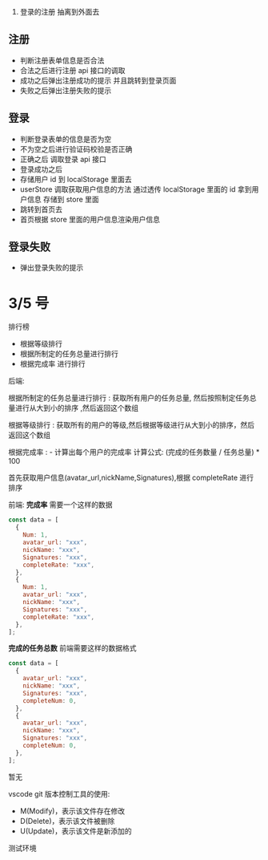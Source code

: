 1. 登录的注册 抽离到外面去

## 注册

- 判断注册表单信息是否合法
- 合法之后进行注册 api 接口的调取
- 成功之后弹出注册成功的提示 并且跳转到登录页面
- 失败之后弹出注册失败的提示

## 登录

- 判断登录表单的信息是否为空
- 不为空之后进行验证码校验是否正确
- 正确之后 调取登录 api 接口
- 登录成功之后
- 存储用户 id 到 localStorage 里面去
- userStore 调取获取用户信息的方法 通过透传 localStorage 里面的 id 拿到用户信息 存储到 store 里面
- 跳转到首页去
- 首页根据 store 里面的用户信息渲染用户信息

## 登录失败

- 弹出登录失败的提示

# 3/5 号

排行榜

- 根据等级排行
- 根据所制定的任务总量进行排行
- 根据完成率 进行排行

后端:

根据所制定的任务总量进行排行 : 获取所有用户的任务总量, 然后按照制定任务总量进行从大到小的排序 ,然后返回这个数组

根据等级排行 : 获取所有的用户的等级,然后根据等级进行从大到小的排序，然后返回这个数组

根据完成率 : - 计算出每个用户的完成率 计算公式: (完成的任务数量 / 任务总量) \* 100

首先获取用户信息(avatar_url,nickName,Signatures),根据 completeRate 进行排序

前端:
**完成率**
需要一个这样的数据

```js
const data = [
  {
    Num: 1,
    avatar_url: "xxx",
    nickName: "xxx",
    Signatures: "xxx",
    completeRate: "xxx",
  },
  {
    Num: 1,
    avatar_url: "xxx",
    nickName: "xxx",
    Signatures: "xxx",
    completeRate: "xxx",
  },
];
```

**完成的任务总数**
前端需要这样的数据格式

```js
const data = [
  {
    avatar_url: "xxx",
    nickName: "xxx",
    Signatures: "xxx",
    completeNum: 0,
  },
  {
    avatar_url: "xxx",
    nickName: "xxx",
    Signatures: "xxx",
    completeNum: 0,
  },
];
```


暂无 

vscode git 版本控制工具的使用: 

- M(Modify)，表示该文件存在修改
- D(Delete)，表示该文件被删除
- U(Update)，表示该文件是新添加的





测试环境